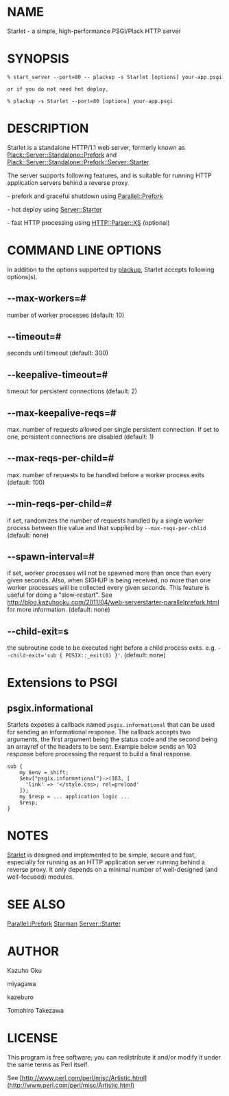 # NAME

Starlet - a simple, high-performance PSGI/Plack HTTP server

# SYNOPSIS

    % start_server --port=80 -- plackup -s Starlet [options] your-app.psgi

    or if you do not need hot deploy,

    % plackup -s Starlet --port=80 [options] your-app.psgi

# DESCRIPTION

Starlet is a standalone HTTP/1.1 web server, formerly known as [Plack::Server::Standalone::Prefork](https://metacpan.org/pod/Plack%3A%3AServer%3A%3AStandalone%3A%3APrefork) and [Plack::Server::Standalone::Prefork::Server::Starter](https://metacpan.org/pod/Plack%3A%3AServer%3A%3AStandalone%3A%3APrefork%3A%3AServer%3A%3AStarter).

The server supports following features, and is suitable for running HTTP application servers behind a reverse proxy.

\- prefork and graceful shutdown using [Parallel::Prefork](https://metacpan.org/pod/Parallel%3A%3APrefork)

\- hot deploy using [Server::Starter](https://metacpan.org/pod/Server%3A%3AStarter)

\- fast HTTP processing using [HTTP::Parser::XS](https://metacpan.org/pod/HTTP%3A%3AParser%3A%3AXS) (optional)

# COMMAND LINE OPTIONS

In addition to the options supported by [plackup](https://metacpan.org/pod/plackup), Starlet accepts following options(s).

## --max-workers=#

number of worker processes (default: 10)

## --timeout=#

seconds until timeout (default: 300)

## --keepalive-timeout=#

timeout for persistent connections (default: 2)

## --max-keepalive-reqs=#

max. number of requests allowed per single persistent connection.  If set to one, persistent connections are disabled (default: 1)

## --max-reqs-per-child=#

max. number of requests to be handled before a worker process exits (default: 100)

## --min-reqs-per-child=#

if set, randomizes the number of requests handled by a single worker process between the value and that supplied by `--max-reqs-per-chlid` (default: none)

## --spawn-interval=#

if set, worker processes will not be spawned more than once than every given seconds.  Also, when SIGHUP is being received, no more than one worker processes will be collected every given seconds.  This feature is useful for doing a "slow-restart".  See http://blog.kazuhooku.com/2011/04/web-serverstarter-parallelprefork.html for more information. (default: none)

## --child-exit=s

the subroutine code to be executed right before a child process exits. e.g. `--child-exit='sub { POSIX::_exit(0) }'`. (default: none)

# Extensions to PSGI

## psgix.informational

Starlets exposes a callback named `psgix.informational` that can be used for sending an informational response.
The callback accepts two arguments, the first argument being the status code and the second being an arrayref of the headers to be sent.
Example below sends an 103 response before processing the request to build a final response.  

    sub {
        my $env = shift;
        $env["psgix.informational"}->(103, [
          'link' => '</style.css>; rel=preload'
        ]);
        my $resp = ... application logic ...
        $resp;
    }

# NOTES

[Starlet](https://metacpan.org/pod/Starlet) is designed and implemented to be simple, secure and fast, especially for running as an HTTP application server running behind a reverse proxy.  It only depends on a minimal number of well-designed (and well-focused) modules.

# SEE ALSO

[Parallel::Prefork](https://metacpan.org/pod/Parallel%3A%3APrefork)
[Starman](https://metacpan.org/pod/Starman)
[Server::Starter](https://metacpan.org/pod/Server%3A%3AStarter)

# AUTHOR

Kazuho Oku

miyagawa

kazeburo

Tomohiro Takezawa

# LICENSE

This program is free software; you can redistribute it and/or modify it under the same terms as Perl itself.

See [http://www.perl.com/perl/misc/Artistic.html](http://www.perl.com/perl/misc/Artistic.html)
